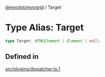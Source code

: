 [@revolist/revogrid](README.md) / Target

# Type Alias: Target

```ts
type Target: HTMLElement | Element | null;
```

## Defined in

[src/plugins/dispatcher.ts:1](https://github.com/revolist/revogrid/blob/08f5cc514b9bc1666dd85d20f560c0e9b7c7af14/src/plugins/dispatcher.ts#L1)
